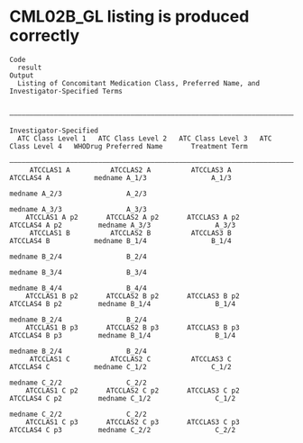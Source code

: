 # CML02B_GL listing is produced correctly

    Code
      result
    Output
      Listing of Concomitant Medication Class, Preferred Name, and Investigator-Specified Terms
      
      ———————————————————————————————————————————————————————————————————————————————————————————————————————————————————————————————
                                                                                                               Investigator-Specified
      ATC Class Level 1   ATC Class Level 2   ATC Class Level 3   ATC Class Level 4   WHODrug Preferred Name       Treatment Term    
      ———————————————————————————————————————————————————————————————————————————————————————————————————————————————————————————————
         ATCCLAS1 A          ATCCLAS2 A          ATCCLAS3 A          ATCCLAS4 A           medname A_1/3                A_1/3         
                                                                                          medname A_2/3                A_2/3         
                                                                                          medname A_3/3                A_3/3         
        ATCCLAS1 A p2       ATCCLAS2 A p2       ATCCLAS3 A p2       ATCCLAS4 A p2         medname A_3/3                A_3/3         
         ATCCLAS1 B          ATCCLAS2 B          ATCCLAS3 B          ATCCLAS4 B           medname B_1/4                B_1/4         
                                                                                          medname B_2/4                B_2/4         
                                                                                          medname B_3/4                B_3/4         
                                                                                          medname B_4/4                B_4/4         
        ATCCLAS1 B p2       ATCCLAS2 B p2       ATCCLAS3 B p2       ATCCLAS4 B p2         medname B_1/4                B_1/4         
                                                                                          medname B_2/4                B_2/4         
        ATCCLAS1 B p3       ATCCLAS2 B p3       ATCCLAS3 B p3       ATCCLAS4 B p3         medname B_1/4                B_1/4         
                                                                                          medname B_2/4                B_2/4         
         ATCCLAS1 C          ATCCLAS2 C          ATCCLAS3 C          ATCCLAS4 C           medname C_1/2                C_1/2         
                                                                                          medname C_2/2                C_2/2         
        ATCCLAS1 C p2       ATCCLAS2 C p2       ATCCLAS3 C p2       ATCCLAS4 C p2         medname C_1/2                C_1/2         
                                                                                          medname C_2/2                C_2/2         
        ATCCLAS1 C p3       ATCCLAS2 C p3       ATCCLAS3 C p3       ATCCLAS4 C p3         medname C_2/2                C_2/2         

